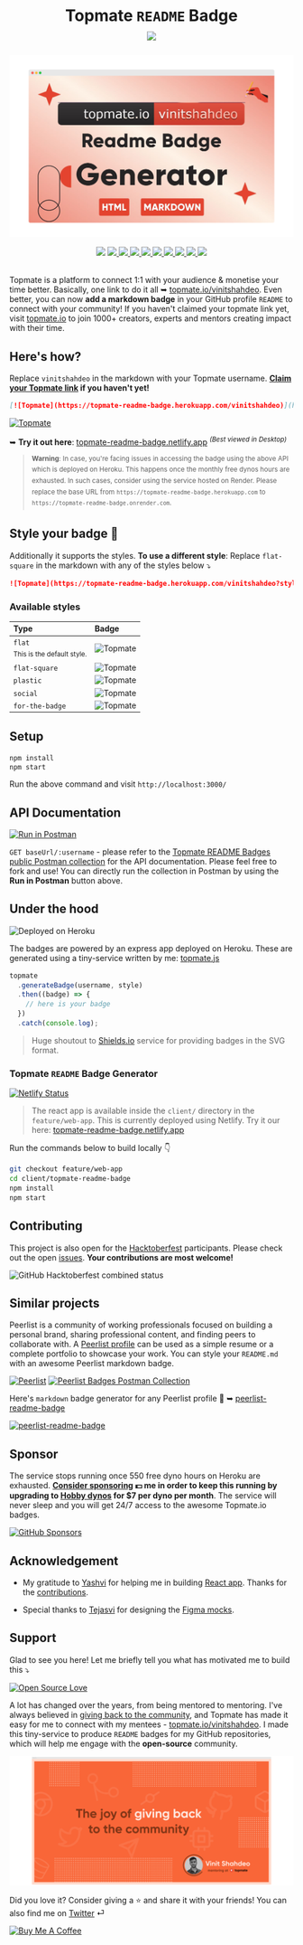 <h1 align="center">
   Topmate <code>README</code> Badge <br>
   <a href="https://topmate.io/vinitshahdeo">
   <img src="https://topmate-readme-badge.herokuapp.com/"/>
   </a>
</h1>

![](./public/images/topmate-readme-badge-generator.png)

<div align='center'>
   <img src="https://img.shields.io/badge/Deployed%20on%20Heroku-430098?style=flat&logo=heroku&logoColor=white"/>
   <a href="https://www.postman.com/restless-rocket-22186/workspace/topmate-readme-badges-api/documentation/6178851-c863d626-b2e3-49bf-82d0-4e4cb46a089c">
    <img src="http://img.shields.io/badge/Postman-Collection-orange.svg?style=flat&logo=postman"/>
   </a>
   <a href="https://topmate-readme-badge.netlify.app/">
    <img src="https://img.shields.io/website?logo=react&logoColor=white&up_message=up%20%7C%20visit%20now&url=https%3A%2F%2Ftopmate-readme-badge.netlify.app%2F"/>
   </a>
   <a href="https://app.netlify.com/sites/topmate-readme-badge/deploys">
    <img src="https://api.netlify.com/api/v1/badges/0e91f197-4f59-438f-9eae-54ee4beb6ffe/deploy-status"/>
   </a>
   <a href="https://github.com/vinitshahdeo/topmate-readme-badge/blob/main/LICENSE">
    <img src="https://img.shields.io/github/license/vinitshahdeo/topmate-readme-badge?logo=github"/>
   </a>
   <a href="https://github.dev/vinitshahdeo/topmate-readme-badge/">
    <img src="https://badgen.net/badge/icon/visualstudio?icon=visualstudio&label"/>
   </a>
   <a href="https://github.com/vinitshahdeo">
    <img src="https://img.shields.io/github/followers/vinitshahdeo?label=Follow%20%40vinitshahdeo&logo=github&style=social"/>
   </a>
   <a href="https://github.com/vinitshahdeo/peerlist-readme-badge/fork">
    <img src="https://img.shields.io/badge/Made%20with-JavaScript-1f425f.svg?logo=javascript"/>
   </a>
   <a href="https://vinitshahdeo.dev/">
    <img src="https://img.shields.io/badge/Check%20my%20blog%20on%20Hashnode-2962FF?logo=hashnode&logoColor=white"/>
   </a>
   <a href="https://twitter.com/Vinit_Shahdeo">
    <img src="https://img.shields.io/twitter/follow/vinit_shahdeo?style=social"/>
   </a>
   <br />
   <br />
</div>

Topmate is a platform to connect 1:1 with your audience & monetise your time better. Basically, one link to do it all ➥ [topmate.io/vinitshahdeo](https://topmate.io/vinitshahdeo). Even better, you can now **add a markdown badge** in your GitHub profile `README` to connect with your community! If you haven't claimed your topmate link yet, visit [topmate.io](https://topmate.io/) to join 1000+ creators, experts and mentors creating impact with their time.

## Here's how?

Replace `vinitshahdeo` in the markdown with your Topmate username. **[Claim your Topmate link](https://topmate.io/) if you haven't yet!**

```markdown
[![Topmate](https://topmate-readme-badge.herokuapp.com/vinitshahdeo)](https://topmate.io/vinitshahdeo)
```
[![Topmate](https://topmate-readme-badge.herokuapp.com/vinitshahdeo)](https://topmate.io/vinitshahdeo)

➥ **Try it out here**: [topmate-readme-badge.netlify.app](https://topmate-readme-badge.netlify.app/) *<sup>(Best viewed in Desktop)</sup>*

> <sup>**Warning**: In case, you're facing issues in accessing the badge using the above API which is deployed on Heroku. This happens once the monthly free dynos hours are exhausted. In such cases, consider using the service hosted on Render. Please replace the base URL from `https://topmate-readme-badge.herokuapp.com` to `https://topmate-readme-badge.onrender.com`.</sup>

## Style your badge 💅

Additionally it supports the styles. **To use a different style**: Replace `flat-square` in the markdown with any of the styles below ⤵

```markdown
![Topmate](https://topmate-readme-badge.herokuapp.com/vinitshahdeo?style=flat-square)
```

### Available styles

| Type  | Badge  |
|:---|:---|
| `flat` <br> <sub>This is the default style.<sub>  | ![Topmate](https://topmate-readme-badge.herokuapp.com/vinitshahdeo) |
| `flat-square`  | ![Topmate](https://topmate-readme-badge.herokuapp.com/vinitshahdeo?style=flat-square)  |
| `plastic`  | ![Topmate](https://topmate-readme-badge.herokuapp.com/vinitshahdeo?style=plastic)  |
| `social`  | ![Topmate](https://topmate-readme-badge.herokuapp.com/vinitshahdeo?style=social)  |
| `for-the-badge`  | ![Topmate](https://topmate-readme-badge.herokuapp.com/vinitshahdeo?style=for-the-badge)  |

## Setup

```console
npm install
npm start
```

Run the above command and visit `http://localhost:3000/`

## API Documentation
   
[![Run in Postman](https://run.pstmn.io/button.svg)](https://god.gw.postman.com/run-collection/6178851-c863d626-b2e3-49bf-82d0-4e4cb46a089c?action=collection%2Ffork&collection-url=entityId%3D6178851-c863d626-b2e3-49bf-82d0-4e4cb46a089c%26entityType%3Dcollection%26workspaceId%3Ddfda0a54-561a-45a8-b795-18038b8fd159#?env%5Btopmate%5D=W3sia2V5IjoiYmFzZVVybCIsInZhbHVlIjoiaHR0cHM6Ly90b3BtYXRlLXJlYWRtZS1iYWRnZS5oZXJva3VhcHAuY29tIiwiZW5hYmxlZCI6dHJ1ZSwidHlwZSI6ImRlZmF1bHQifV0=)

`GET baseUrl/:username` - please refer to the [Topmate README Badges public Postman collection](https://www.postman.com/restless-rocket-22186/workspace/topmate-readme-badges-api/documentation/6178851-c863d626-b2e3-49bf-82d0-4e4cb46a089c) for the API documentation. Please feel free to fork and use! You can directly run the collection in Postman by using the **Run in Postman** button above.

## Under the hood
  
![Deployed on Heroku](https://img.shields.io/badge/Deployed%20on%20Heroku-430098?style=flat&logo=heroku&logoColor=white)
  
The badges are powered by an express app deployed on Heroku. These are generated using a tiny-service written by me: [topmate.js](https://github.com/vinitshahdeo/topmate-readme-badge/blob/main/services/topmate.js)
  
```js
topmate
  .generateBadge(username, style)
  .then((badge) => {
    // here is your badge
  })
  .catch(console.log);
```

> Huge shoutout to [Shields.io](https://shields.io/) service for providing badges in the SVG format.

### Topmate `README` Badge Generator

[![Netlify Status](https://api.netlify.com/api/v1/badges/0e91f197-4f59-438f-9eae-54ee4beb6ffe/deploy-status)](https://app.netlify.com/sites/topmate-readme-badge/deploys)

> The react app is available inside the `client/` directory in the `feature/web-app`. This is currently deployed using Netlify. Try it our here: [topmate-readme-badge.netlify.app](https://topmate-readme-badge.netlify.app/)

Run the commands below to build locally 👇

```bash
git checkout feature/web-app
cd client/topmate-readme-badge
npm install
npm start
```

## Contributing

This project is also open for the [Hacktoberfest](https://hacktoberfest.com/) participants. Please check out the open [issues](https://github.com/vinitshahdeo/topmate-readme-badge/issues). **Your contributions are most welcome!**

![GitHub Hacktoberfest combined status](https://img.shields.io/github/hacktoberfest/2022/vinitshahdeo/topmate-readme-badge?logo=digitalocean&logoColor=white)

## Similar projects

Peerlist is a community of working professionals focused on building a personal brand, sharing professional content, and finding peers to collaborate with. A [Peerlist profile](https://peerlist.io/vinitshahdeo) can be used as a simple resume or a complete portfolio to showcase your work. You can style your `README.md` with an awesome Peerlist markdown badge.

[![Peerlist](https://peerlist-readme-badge.herokuapp.com/api/vinitshahdeo)](https://peerlist.io/vinitshahdeo) [![Peerlist Badges Postman Collection](http://img.shields.io/badge/Postman-Collection-orange.svg?style=flat&logo=postman)](https://www.postman.com/restless-rocket-22186/workspace/peerlist-readme-badges/collection/6178851-67cf0bab-e978-4a37-b3ad-a5b3b42bf69e)

Here's `markdown` badge generator for any Peerlist profile 💚 
➥ [peerlist-readme-badge](https://github.com/vinitshahdeo/peerlist-readme-badge)

[![peerlist-readme-badge](https://github-readme-stats.vercel.app/api/pin/?username=vinitshahdeo&repo=peerlist-readme-badge)](https://github.com/vinitshahdeo/peerlist-readme-badge)

## Sponsor

The service stops running once 550 free dyno hours on Heroku are exhausted. **[Consider sponsoring](https://github.com/sponsors/vinitshahdeo/) :dollar: me in order to keep this running by upgrading to [Hobby dynos](https://www.heroku.com/pricing) for $7 per dyno per month**. The service will never sleep and you will get 24/7 access to the awesome Topmate.io badges.

[![GitHub Sponsors](https://img.shields.io/github/sponsors/vinitshahdeo?label=Sponsor%20%40vinitshahdeo&logo=github)](https://github.com/sponsors/vinitshahdeo/)

## Acknowledgement

- My gratitude to [Yashvi](https://github.com/yashvi2001) for helping me in building [React app](https://topmate-readme-badge.netlify.app/). Thanks for the [contributions](https://github.com/vinitshahdeo/topmate-readme-badge/pulls?q=is%3Apr+is%3Aclosed+author%3Ayashvi2001).

- Special thanks to [Tejasvi](https://github.com/TejasviArora) for designing the [Figma mocks](https://www.figma.com/file/DGSis1DiZrULEiWydKtpJb/Peerlist?node-id=89%3A6).

## Support

Glad to see you here! Let me briefly tell you what has motivated me to build this ⤵

[![Open Source Love](https://badges.frapsoft.com/os/v2/open-source.svg?v=103)](https://github.com/vinitshahdeo/)
   
A lot has changed over the years, from being mentored to mentoring. I've always believed in [giving back to the community](https://vinitshahdeo.dev/mentorship-mock-interviews-and-giving-back-to-the-community), and Topmate has made it easy for me to connect with my mentees - [topmate.io/vinitshahdeo](https://topmate.io/vinitshahdeo). I made this tiny-service to produce `README` badges for my GitHub repositories, which will help me engage with the **open-source** community.

[![](./public/images/vinitshahdeo-topmate.png)](https://vinitshahdeo.dev/mentorship-mock-interviews-and-giving-back-to-the-community)
   
Did you love it? Consider giving a :star: and share it with your friends! You can also find me on [Twitter](https://twitter.com/Vinit_Shahdeo) ⏎

<a href="https://www.buymeacoffee.com/vinitshahdeo" target="_blank"><img src="https://cdn.buymeacoffee.com/buttons/v2/default-yellow.png" alt="Buy Me A Coffee" style="height: 20% !important;width: 20% !important;" ></a>

